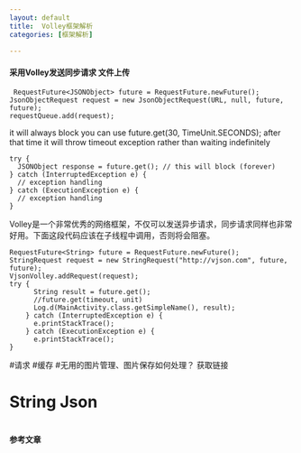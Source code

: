 ```yaml
---
layout: default
title:  Volley框架解析
categories: [框架解析]

---
```



####  采用Volley发送同步请求 文件上传

	 RequestFuture<JSONObject> future = RequestFuture.newFuture();
	JsonObjectRequest request = new JsonObjectRequest(URL, null, future, future);
	requestQueue.add(request);
	
it will always block you can use future.get(30, TimeUnit.SECONDS); after that time it will throw timeout exception rather than waiting indefinitely

	try {
	  JSONObject response = future.get(); // this will block (forever)
	} catch (InterruptedException e) {
	  // exception handling
	} catch (ExecutionException e) {
	  // exception handling
	}
	
Volley是一个非常优秀的网络框架，不仅可以发送异步请求，同步请求同样也非常好用。下面这段代码应该在子线程中调用，否则将会阻塞。

	RequestFuture<String> future = RequestFuture.newFuture();
	StringRequest request = new StringRequest("http://vjson.com", future, future);
	VjsonVolley.addRequest(request);
	try {
	      String result = future.get();
	      //future.get(timeout, unit)
	      Log.d(MainActivity.class.getSimpleName(), result);
	    } catch (InterruptedException e) {
	      e.printStackTrace();
	    } catch (ExecutionException e) {
	      e.printStackTrace();
	}


#请求
#缓存
#无用的图片管理、图片保存如何处理？ 获取链接
# String Json
# 

#### 参考文章
